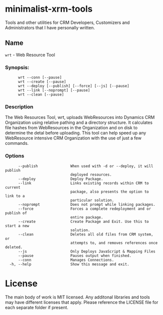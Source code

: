 # minimalist-xrm-tools
Tools and other utilities for CRM Developers, Customizers and Administrators that I have personally written.

## Name
`wrt` - Web Resource Tool

### Synopsis:
```
      wrt --conn [--pause]
      wrt --create [--pause]
      wrt --deploy [--publish] [--force] [--js] [--pause]
      wrt --link [--noprompt] [--pause]
      wrt --clean [--pause]
```

### Description
The Web Resources Tool, wrt,  uploads WebResources into Dynamics CRM Organization using relative pathing and a directory structure. It calculates file hashes from WebResources in the Organization and on disk to determine the detal before uploading. This tool can help speed up any WebResource intensive CRM Organization with the use of just a few commands.

### Options
```
      --publish               When used with -d or --deploy, it will publish
                              deployed resources.
      --deploy                Deploy Package.
      --link                  Links existing records within CRM to current
                              package, also presents the option to link to a
                              particular solution.
      --noprompt              Does not prompt while linking packages.
      --force                 Forces a complete redeployment and or publish of
                              entire package.
      --create                Create Package and Exit. Use this to start a new
                              solution.
      --clean                 Deletes all old files from CRM system, or 
                              attempts to, and removes references once deleted.
      --js                    Only Deploys JavaScript & Mapping Files
      --pause                 Pauses output when finished.
      --conn                  Manages Connections.
  -h, --help                  Show this message and exit.
```

# License
The main body of work is MIT licensed. Any additonal libraries and tools may have different licenses that apply. Please reference the LICENSE file for each separate folder if present.
